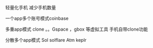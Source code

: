 轻量化手机 减少手机数量



一个app多个账号模式coinbase

多重app模式  clone
。。Gspace ，gbox 等虚拟工具
手机自带clone功能

分散多个app模式
Sol  solflare
Atm keplr



